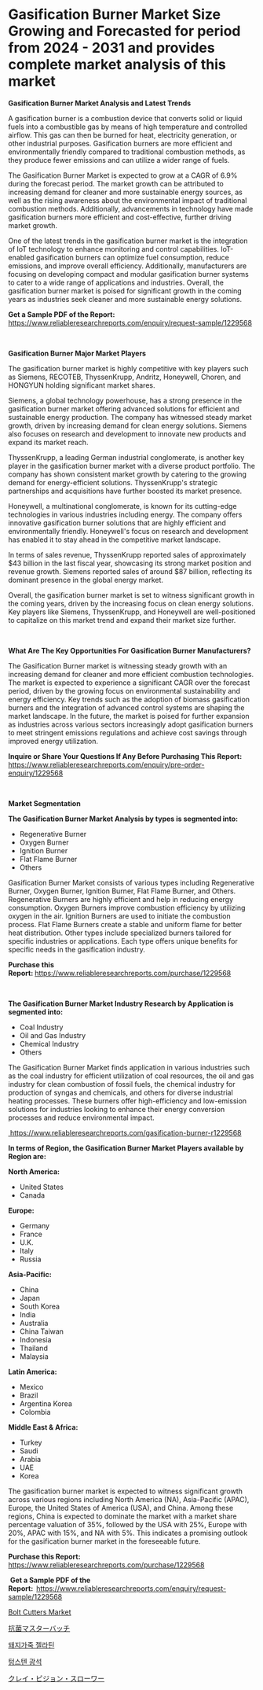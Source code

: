 <p><h1>Gasification Burner Market Size Growing and Forecasted for period from 2024 - 2031 and provides complete market analysis of this market</h1></p><p><strong>Gasification Burner Market Analysis and Latest Trends</strong></p>
<p><p>A gasification burner is a combustion device that converts solid or liquid fuels into a combustible gas by means of high temperature and controlled airflow. This gas can then be burned for heat, electricity generation, or other industrial purposes. Gasification burners are more efficient and environmentally friendly compared to traditional combustion methods, as they produce fewer emissions and can utilize a wider range of fuels.</p><p>The Gasification Burner Market is expected to grow at a CAGR of 6.9% during the forecast period. The market growth can be attributed to increasing demand for cleaner and more sustainable energy sources, as well as the rising awareness about the environmental impact of traditional combustion methods. Additionally, advancements in technology have made gasification burners more efficient and cost-effective, further driving market growth.</p><p>One of the latest trends in the gasification burner market is the integration of IoT technology to enhance monitoring and control capabilities. IoT-enabled gasification burners can optimize fuel consumption, reduce emissions, and improve overall efficiency. Additionally, manufacturers are focusing on developing compact and modular gasification burner systems to cater to a wide range of applications and industries. Overall, the gasification burner market is poised for significant growth in the coming years as industries seek cleaner and more sustainable energy solutions.</p></p>
<p><strong>Get a Sample PDF of the Report:&nbsp;</strong> <a href="https://www.reliableresearchreports.com/enquiry/request-sample/1229568">https://www.reliableresearchreports.com/enquiry/request-sample/1229568</a></p>
<p>&nbsp;</p>
<p><strong>Gasification Burner Major Market Players</strong></p>
<p><p>The gasification burner market is highly competitive with key players such as Siemens, RECOTEB, ThyssenKrupp, Andritz, Honeywell, Choren, and HONGYUN holding significant market shares. </p><p>Siemens, a global technology powerhouse, has a strong presence in the gasification burner market offering advanced solutions for efficient and sustainable energy production. The company has witnessed steady market growth, driven by increasing demand for clean energy solutions. Siemens also focuses on research and development to innovate new products and expand its market reach.</p><p>ThyssenKrupp, a leading German industrial conglomerate, is another key player in the gasification burner market with a diverse product portfolio. The company has shown consistent market growth by catering to the growing demand for energy-efficient solutions. ThyssenKrupp's strategic partnerships and acquisitions have further boosted its market presence.</p><p>Honeywell, a multinational conglomerate, is known for its cutting-edge technologies in various industries including energy. The company offers innovative gasification burner solutions that are highly efficient and environmentally friendly. Honeywell's focus on research and development has enabled it to stay ahead in the competitive market landscape.</p><p>In terms of sales revenue, ThyssenKrupp reported sales of approximately $43 billion in the last fiscal year, showcasing its strong market position and revenue growth. Siemens reported sales of around $87 billion, reflecting its dominant presence in the global energy market.</p><p>Overall, the gasification burner market is set to witness significant growth in the coming years, driven by the increasing focus on clean energy solutions. Key players like Siemens, ThyssenKrupp, and Honeywell are well-positioned to capitalize on this market trend and expand their market size further.</p></p>
<p>&nbsp;</p>
<p><strong>What Are The Key Opportunities For Gasification Burner Manufacturers?</strong></p>
<p><p>The Gasification Burner market is witnessing steady growth with an increasing demand for cleaner and more efficient combustion technologies. The market is expected to experience a significant CAGR over the forecast period, driven by the growing focus on environmental sustainability and energy efficiency. Key trends such as the adoption of biomass gasification burners and the integration of advanced control systems are shaping the market landscape. In the future, the market is poised for further expansion as industries across various sectors increasingly adopt gasification burners to meet stringent emissions regulations and achieve cost savings through improved energy utilization.</p></p>
<p><strong>Inquire or Share Your Questions If Any Before Purchasing This Report:</strong> <a href="https://www.reliableresearchreports.com/enquiry/pre-order-enquiry/1229568">https://www.reliableresearchreports.com/enquiry/pre-order-enquiry/1229568</a></p>
<p>&nbsp;</p>
<p><strong>Market Segmentation</strong></p>
<p><strong>The Gasification Burner Market Analysis by types is segmented into:</strong></p>
<p><ul><li>Regenerative Burner</li><li>Oxygen Burner</li><li>Ignition Burner</li><li>Flat Flame Burner</li><li>Others</li></ul></p>
<p><p>Gasification Burner Market consists of various types including Regenerative Burner, Oxygen Burner, Ignition Burner, Flat Flame Burner, and Others. Regenerative Burners are highly efficient and help in reducing energy consumption. Oxygen Burners improve combustion efficiency by utilizing oxygen in the air. Ignition Burners are used to initiate the combustion process. Flat Flame Burners create a stable and uniform flame for better heat distribution. Other types include specialized burners tailored for specific industries or applications. Each type offers unique benefits for specific needs in the gasification industry.</p></p>
<p><strong>Purchase this Report:&nbsp;</strong><a href="https://www.reliableresearchreports.com/purchase/1229568">https://www.reliableresearchreports.com/purchase/1229568</a></p>
<p>&nbsp;</p>
<p><strong>The Gasification Burner Market Industry Research by Application is segmented into:</strong></p>
<p><ul><li>Coal Industry</li><li>Oil and Gas Industry</li><li>Chemical Industry</li><li>Others</li></ul></p>
<p><p>The Gasification Burner Market finds application in various industries such as the coal industry for efficient utilization of coal resources, the oil and gas industry for clean combustion of fossil fuels, the chemical industry for production of syngas and chemicals, and others for diverse industrial heating processes. These burners offer high-efficiency and low-emission solutions for industries looking to enhance their energy conversion processes and reduce environmental impact.</p></p>
<p><a href="https://www.reliableresearchreports.com/gasification-burner-r1229568">&nbsp;https://www.reliableresearchreports.com/gasification-burner-r1229568</a></p>
<p><strong>In terms of Region, the Gasification Burner Market Players available by Region are:</strong></p>
<p>
    <p> <strong> North America: </strong>
        <ul>
            <li>United States</li>
            <li>Canada</li>
        </ul>
        </p> 
    <p> <strong> Europe: </strong>
        <ul>
            <li>Germany</li>
            <li>France</li>
            <li>U.K.</li>
            <li>Italy</li>
            <li>Russia</li>
        </ul>
        </p> 
    <p> <strong> Asia-Pacific: </strong>
        <ul>
            <li>China</li>
            <li>Japan</li>
            <li>South Korea</li>
            <li>India</li>
            <li>Australia</li>
            <li>China Taiwan</li>
            <li>Indonesia</li>
            <li>Thailand</li>
            <li>Malaysia</li>
        </ul>
        </p> 
    <p> <strong> Latin America: </strong>
        <ul>
            <li>Mexico</li>
            <li>Brazil</li>
            <li>Argentina Korea</li>
            <li>Colombia</li>
        </ul>
        </p> 
    <p> <strong> Middle East & Africa: </strong>
        <ul>
            <li>Turkey</li>
            <li>Saudi</li>
            <li>Arabia</li>
            <li>UAE</li>
            <li>Korea</li>
        </ul>
    </p>
    </p>
<p><p>The gasification burner market is expected to witness significant growth across various regions including North America (NA), Asia-Pacific (APAC), Europe, the United States of America (USA), and China. Among these regions, China is expected to dominate the market with a market share percentage valuation of 35%, followed by the USA with 25%, Europe with 20%, APAC with 15%, and NA with 5%. This indicates a promising outlook for the gasification burner market in the foreseeable future.</p></p>
<p><strong>Purchase this Report: </strong><a href="https://www.reliableresearchreports.com/purchase/1229568">https://www.reliableresearchreports.com/purchase/1229568</a></p>
<p>&nbsp;<strong>Get a Sample PDF of the Report:&nbsp;&nbsp;</strong><a href="https://www.reliableresearchreports.com/enquiry/request-sample/1229568">https://www.reliableresearchreports.com/enquiry/request-sample/1229568</a></p>
<p><strong></strong></p>
<p><p><a href="https://medium.com/@emiliomartelli542/decoding-bolt-cutters-market-metrics-market-share-trends-and-growth-patterns-986db2d9bd19">Bolt Cutters Market</a></p><p><a href="https://github.com/vhemk0794148/Market-Research-Report-List-1/blob/main/199069230351.md">抗菌マスターバッチ</a></p><p><a href="https://medium.com/@wheelgg5674537/%EB%8F%BC%EC%A7%80-%ED%94%BC%EC%B2%9C%EC%97%B0%EC%A7%80-%EC%8B%9C%EC%9E%A5-%EC%A0%90%EC%9C%A0%EC%9C%A8-%EB%B3%80%ED%99%94-%EB%B0%8F-%EC%8B%9C%EC%9E%A5-%EC%84%B1%EC%9E%A5-%ED%8A%B8%EB%A0%8C%EB%93%9C-2024-2031-0b4d5e866f8b">돼지가죽 젤라틴</a></p><p><a href="https://medium.com/@bub56567/%ED%85%85%EC%8A%A4%ED%85%90-%EA%B4%91%EC%84%9D-%EC%8B%9C%EC%9E%A5-%EA%B2%BD%EC%9F%81-%EB%B6%84%EC%84%9D-%EC%8B%9C%EC%9E%A5-%EB%8F%99%ED%96%A5-%EB%B0%8F-2031%EB%85%84%EA%B9%8C%EC%A7%80%EC%9D%98-%EC%98%88%EC%B8%A1-fe5053331669">텅스텐 광석</a></p><p><a href="https://medium.com/@addiehirthe05/%E3%82%AF%E3%83%AC%E3%83%BC%E3%82%B7%E3%83%A5%E3%83%BC%E3%83%86%E3%82%A3%E3%83%B3%E3%82%B0%E6%A9%9F%E5%B8%82%E5%A0%B4-%E5%B8%82%E5%A0%B4%E3%82%B7%E3%82%A7%E3%82%A2-%E5%B8%82%E5%A0%B4%E3%83%88%E3%83%AC%E3%83%B3%E3%83%89-%E5%B0%86%E6%9D%A5%E3%81%AE%E6%88%90%E9%95%B7%E3%82%92%E6%8E%A2%E3%82%8B-d8860389ae71">クレイ・ピジョン・スローワー</a></p></p>